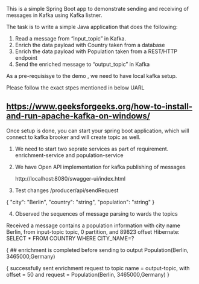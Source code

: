 This is a simple Spring Boot app to demonstrate sending and receiving of messages in Kafka using Kafka listner.

The task is to write a simple Java application that does the following: 
1. Read a message from “input_topic” in Kafka. 
2. Enrich the data payload with Country taken from a database 
3. Enrich the data payload with Population taken from a REST/HTTP endpoint 
4. Send the enriched message to “output_topic” in Kafka 

As a pre-requisisye to the demo , we need to have local kafka setup.

Please follow the exact stpes mentioned in below UARL

## https://www.geeksforgeeks.org/how-to-install-and-run-apache-kafka-on-windows/

Once setup is done, you can start your spring boot application, which will connect to kafka brooker and will create topic as well.

1. We need to start two seprate services as part of requirement. enrichment-service and population-service

2. We have Open API implementation for kafka publishing of messages

   http://localhost:8080/swagger-ui/index.html
   
3. Test changes /producer/api/sendRequest    

{
  "city": "Berlin",
  "country": "string",
  "population": "string"
}

4. Observed the sequences of message parsing to wards the topics

Received a message contains a population information with city name Berlin, from input-topic topic, 0 partition, and 89823 offset
Hibernate: SELECT * FROM COUNTRY WHERE CITY_NAME=?

{ ## enrichment is completed before sending to output Population(Berlin, 3465000,Germany)

{ successfully sent enrichment request to topic name = output-topic, with offset = 50 and request = Population(Berlin, 3465000,Germany) }



